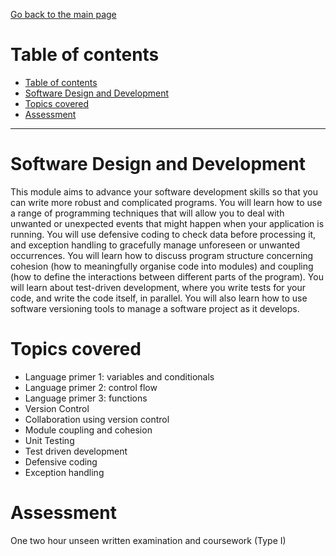 [Go back to the main page](../../../README.md)

# Table of contents

- [Table of contents](#table-of-contents)
- [Software Design and Development](#software-design-and-development)
- [Topics covered](#topics-covered)
- [Assessment](#assessment)

---

# Software Design and Development

This module aims to advance your software development skills so that
you can write more robust and complicated programs. You will learn
how to use a range of programming techniques that will allow you to
deal with unwanted or unexpected events that might happen when your
application is running. You will use defensive coding to check data
before processing it, and exception handling to gracefully manage
unforeseen or unwanted occurrences. You will learn how to discuss
program structure concerning cohesion (how to meaningfully organise
code into modules) and coupling (how to define the interactions
between different parts of the program). You will learn about
test-driven development, where you write tests for your code, and
write the code itself, in parallel. You will also learn how to use
software versioning tools to manage a software project as it develops.

# Topics covered

- Language primer 1: variables and conditionals
- Language primer 2: control flow
- Language primer 3: functions
- Version Control
- Collaboration using version control
- Module coupling and cohesion
- Unit Testing
- Test driven development
- Defensive coding
- Exception handling

# Assessment

One two hour unseen written examination and coursework (Type I)
